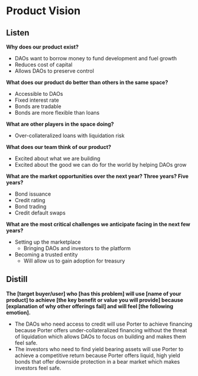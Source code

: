 # Product Vision

## Listen

**Why does our product exist?**

- DAOs want to borrow money to fund development and fuel growth
- Reduces cost of capital
- Allows DAOs to preserve control

**What does our product do better than others in the same space?**

- Accessible to DAOs
- Fixed interest rate
- Bonds are tradable
- Bonds are more flexible than loans

**What are other players in the space doing?**

- Over-collateralized loans with liquidation risk

**What does our team think of our product?**

- Excited about what we are building
- Excited about the good we can do for the world by helping DAOs grow

**What are the market opportunities over the next year? Three years? Five years?**

- Bond issuance
- Credit rating
- Bond trading
- Credit default swaps

**What are the most critical challenges we anticipate facing in the next few years?**

- Setting up the marketplace
  - Bringing DAOs and investors to the platform
- Becoming a trusted entity
  - Will allow us to gain adoption for treasury

## Distill

**The [target buyer/user] who [has this problem] will use [name of your product] to achieve [the key benefit or value you will provide] because [explanation of why other offerings fail] and will feel [the following emotion].**

- The DAOs who need access to credit will use Porter to achieve financing because Porter offers under-collateralized financing without the threat of liquidation which allows DAOs to focus on building and makes them feel safe.
- The investors who need to find yield bearing assets will use Porter to achieve a competitive return because Porter offers liquid, high yield bonds that offer downside protection in a bear market which makes investors feel safe.
